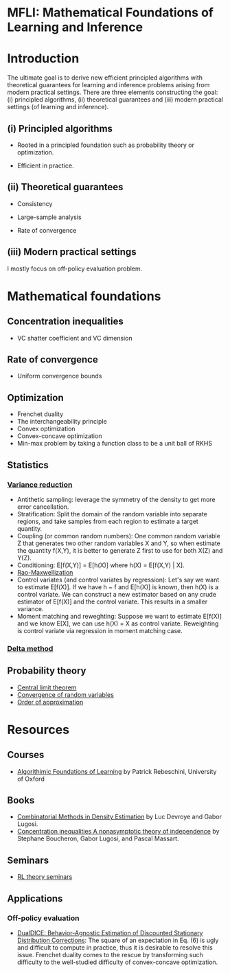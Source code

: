 # MFLI: Mathematical Foundations of Learning and Inference

# Introduction  

The ultimate goal is to derive new efficient principled algorithms with theoretical guarantees for learning and inference problems arising from modern practical settings. There are three elements constructing the goal: (i) principled algorithms, (ii) theoretical guarantees and (iii) modern practical settings (of learning and inference). 

## (i) Principled algorithms 

* Rooted in a principled foundation such as probability theory or optimization. 

* Efficient in practice.  

## (ii) Theoretical guarantees 

* Consistency 

* Large-sample analysis  

* Rate of convergence  

## (iii) Modern practical settings 

I mostly focus on off-policy evaluation problem. 


# Mathematical foundations  

## Concentration inequalities   
* VC shatter coefficient and VC dimension  

## Rate of convergence   
* Uniform convergence bounds  

## Optimization   
* Frenchet duality
* The interchangeability principle 
* Convex optimization  
* Convex-concave optimization  
* Min-max problem by taking a function class to be a unit ball of RKHS

## Statistics   

### [Variance reduction](http://statweb.stanford.edu/~owen/mc/)  
* Antithetic sampling: leverage the symmetry of the density to get more error cancellation.  
* Stratification: Split the domain of the random variable into separate regions, and take samples from each region to estimate a target quantity.  
* Coupling (or common random numbers): One common random variable Z that generates two other random variables X and Y, so when estimate the quantity f(X,Y), it is better to generate Z first to use for both X(Z) and Y(Z).   
* Conditioning: E[f(X,Y)] = E[h(X)] where h(X) = E[f(X,Y) | X]. 
* [Rao-Maxwellization](https://en.wikipedia.org/wiki/Rao%E2%80%93Blackwell_theorem)  
* Control variates (and control variates by regression): Let's say we want to estimate E[f(X)]. If we have h ~ f and E[h(X)] is known, then h(X) is a control variate. We can construct a new estimator based on any crude estimator of E[f(X)] and the control variate. This results in a smaller variance.  
* Moment matching and reweghting: Suppose we want to estimate E[f(X)] and we know E[X], we can use h(X) = X as control variate.  Reweighting is control variate via regression in moment matching case. 


### [Delta method](https://en.wikipedia.org/wiki/Delta_method)

## Probability theory  
* [Central limit theorem](https://en.wikipedia.org/wiki/Central_limit_theorem)  
* [Convergence of random variables](https://en.wikipedia.org/wiki/Big_O_in_probability_notation)  
* [Order of approximation](https://en.wikipedia.org/wiki/Convergence_of_random_variables)  

# Resources 

## Courses  

* [Algorithimic Foundations of Learning](http://www.stats.ox.ac.uk/~rebeschi/teaching/AFoL/19/index.html) by Patrick Rebeschini, University of Oxford   



## Books 

* [Combinatorial Methods in Density Estimation](https://link.springer.com/book/10.1007/978-1-4613-0125-7) by Luc Devroye and Gabor Lugosi.    
* [Concentration inequalities A nonasymptotic theory of independence](https://www.oxfordscholarship.com/view/10.1093/acprof:oso/9780199535255.001.0001/acprof-9780199535255) by Stephane Boucheron, Gabor Lugosi, and Pascal Massart.

## Seminars  
* [RL theory seminars](https://sites.google.com/view/rltheoryseminars/home)  

## Applications 

### Off-policy evaluation   
* [DualDICE: Behavior-Agnostic Estimation of Discounted Stationary Distribution Corrections](https://arxiv.org/abs/1906.04733): The square of an expectation in Eq. (6) is ugly and difficult to compute in practice, thus it is desirable to resolve this issue. Frenchet duality comes to the rescue by transforming such difficulty to the well-studied difficulty of convex-concave optimization. 
